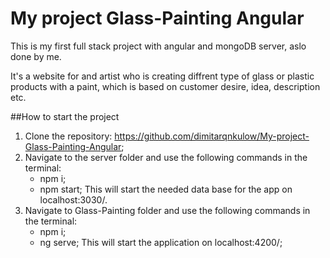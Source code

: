 # My project Glass-Painting Angular
This is my first full stack project with angular and mongoDB server, aslo done by me.

It's a website for and artist who is creating diffrent type of glass or plastic products with a paint, which is based on customer desire, idea, description etc.

##How to start the project

1. Clone the repository: https://github.com/dimitarqnkulow/My-project-Glass-Painting-Angular;
2. Navigate to the server folder and use the following commands in the terminal:
   - npm i;
   - npm start;
This will start the needed data base for the app on localhost:3030/.
3. Navigate to Glass-Painting folder and use the following commands in the terminal:
   - npm i;
   - ng serve;
This will start the application on localhost:4200/;
